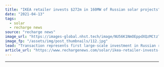```yaml
---
title: "IKEA retailer invests $272m in 160MW of Russian solar projects"
date: "2021-04-13"
tags: 
  - solar
  - recharge news
source: "recharge news"
image_url: "https://images-global.nhst.tech/image/NU56K1NmOEppdXQzMCtzT3hsUVl0ajZoNW5xSTRXOGp2dmtBTDVjRkN5RT0=/nhst/binary/4af5386b0669b61059731b4de4a6c03a"
image_fp: "/assets/img/post_thumbnails/112.jpg"
lead: "Transaction represents first large-scale investment in Russian renewables by a foreign non-utility company"
article_url: "https://www.rechargenews.com/solar/ikea-retailer-invests-272m-in-160mw-of-russian-solar-projects/2-1-995063"
---
```


---
